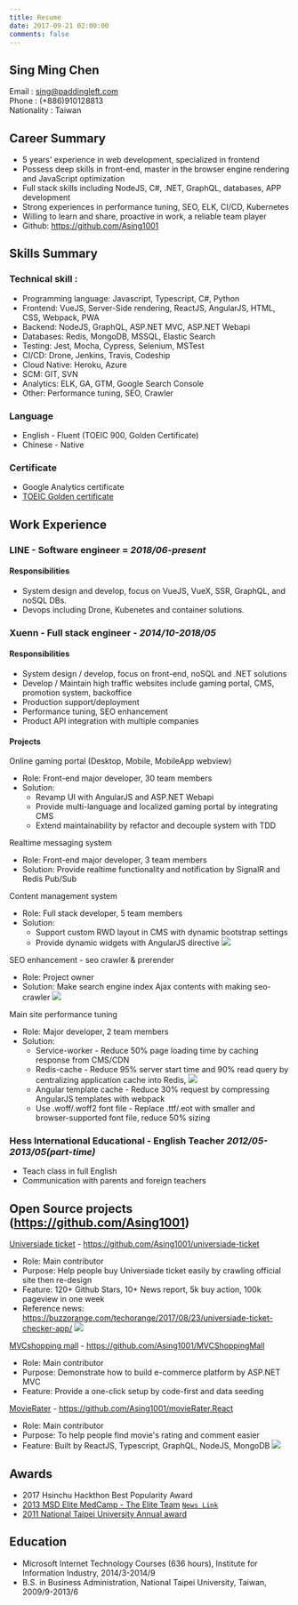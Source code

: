 ```yaml
---
title: Resume
date: 2017-09-21 02:00:00
comments: false
---
```


## Sing Ming Chen

Email : sing@paddingleft.com  
Phone : (+886)910128813  
Nationality : Taiwan  

## Career Summary

- 5 years' experience in web development, specialized in frontend
- Possess deep skills in front-end, master in the browser engine rendering and JavaScript optimization
- Full stack skills including NodeJS, C#, .NET, GraphQL, databases, APP development
- Strong experiences in performance tuning, SEO, ELK, CI/CD, Kubernetes
- Willing to learn and share, proactive in work, a reliable team player
- Github: https://github.com/Asing1001 

## Skills Summary

### Technical skill : 

- Programming language: Javascript, Typescript, C#, Python
- Frontend: VueJS, Server-Side rendering, ReactJS, AngularJS, HTML, CSS, Webpack, PWA
- Backend: NodeJS, GraphQL, ASP.NET MVC, ASP.NET Webapi
- Databases: Redis, MongoDB, MSSQL, Elastic Search
- Testing: Jest, Mocha, Cypress, Selenium, MSTest
- CI/CD: Drone, Jenkins, Travis, Codeship
- Cloud Native: Heroku, Azure
- SCM: GIT, SVN
- Analytics: ELK, GA, GTM, Google Search Console
- Other: Performance tuning, SEO, Crawler

### Language

- English - Fluent (TOEIC 900, Golden Certificate)
- Chinese - Native

### Certificate

- Google Analytics certificate
- [TOEIC Golden certificate](https://goo.gl/photos/gGjX7pcqvkGqMoZB8)

## Work Experience

### LINE - Software engineer = *2018/06-present*

#### Responsibilities

- System design and develop, focus on VueJS, VueX, SSR, GraphQL, and noSQL DBs.
- Devops including Drone, Kubenetes and container solutions.

### Xuenn - Full stack engineer - *2014/10-2018/05*

#### Responsibilities

- System design / develop, focus on front-end, noSQL and .NET solutions
- Develop / Maintain high traffic websites include gaming portal, CMS, promotion system, backoffice
- Production support/deployment
- Performance tuning, SEO enhancement
- Product API integration with multiple companies

#### Projects

Online gaming portal (Desktop, Mobile, MobileApp webview)
  - Role: Front-end major developer, 30 team members  
  - Solution:
    - Revamp UI with AngularJS and ASP.NET Webapi
    - Provide multi-language and localized gaming portal by integrating CMS
    - Extend maintainability by refactor and decouple system with TDD

Realtime messaging system
  - Role: Front-end major developer, 3 team members
  - Solution: Provide realtime functionality and notification by SignalR and Redis Pub/Sub

Content management system
  - Role: Full stack developer, 5 team members
  - Solution:
    - Support custom RWD layout in CMS with dynamic bootstrap settings
    - Provide dynamic widgets with AngularJS directive
    ![](https://github.com/Asing1001/system-diagrams/blob/master/CMS.jpg?raw=true)
    
SEO enhancement - seo crawler & prerender
  - Role: Project owner  
  - Solution: Make search engine index Ajax contents with making seo-crawler
    ![](https://github.com/Asing1001/system-diagrams/blob/master/seo-crawler-prerender.jpg?raw=true)
    
Main site performance tuning
  - Role: Major developer, 2 team members  
  - Solution: 
    - Service-worker - Reduce 50% page loading time by caching response from CMS/CDN
    - Redis-cache - Reduce 95% server start time and 90% read query by centralizing application cache into Redis, 
    ![](https://raw.githubusercontent.com/Asing1001/system-diagrams/master/centralized-cache.jpg)
    - Angular template cache - Reduce 30% request by compressing AngularJS templates with webpack
    - Use .woff/.woff2 font file - Replace .ttf/.eot with smaller and browser-supported font file, reduce 50% sizing
    
### Hess International Educational - English Teacher *2012/05-2013/05(part-time)*

- Teach class in full English
- Communication with parents and foreign teachers
    
## Open Source projects (https://github.com/Asing1001)

[Universiade ticket](http://ticket.mvrater.com/) - https://github.com/Asing1001/universiade-ticket
  - Role: Main contributor
  - Purpose: Help people buy Universiade ticket easily by crawling official site then re-design
  - Feature: 120+ Github Stars, 10+ News report, 5k buy action, 100k pageview in one week
  - Reference news: https://buzzorange.com/techorange/2017/08/23/universiade-ticket-checker-app/
    ![](https://github.com/Asing1001/system-diagrams/blob/master/universiade-ticket.jpg?raw=true)

[MVCshopping mall](http://wecarestore.azurewebsites.net/) -  https://github.com/Asing1001/MVCShoppingMall
  - Role: Main contributor
  - Purpose: Demonstrate how to build e-commerce platform by ASP.NET MVC
  - Feature: Provide a one-click setup by code-first and data seeding

[MovieRater](https://www.mvrater.com/) - https://github.com/Asing1001/movieRater.React
  - Role: Main contributor
  - Purpose: To help people find movie's rating and comment easier
  - Feature: Built by ReactJS, Typescript, GraphQL, NodeJS, MongoDB
    ![](https://github.com/Asing1001/system-diagrams/blob/master/mvrater.jpg?raw=true)

## Awards

- 2017 Hsinchu Hackthon Best Popularity Award
- [2013 MSD Elite MedCamp - The Elite Team](https://goo.gl/photos/kSca7Xf9csrJ2bsd8) [`News Link`](http://bit.ly/1B7iH4H)
- [2011 National Taipei University Annual award](https://goo.gl/photos/QtC9zUMR6qgHiVME7)

## Education

- Microsoft Internet Technology Courses (636 hours), Institute for Information Industry, 2014/3-2014/9
- B.S. in Business Administration, National Taipei University, Taiwan, 2009/9-2013/6
